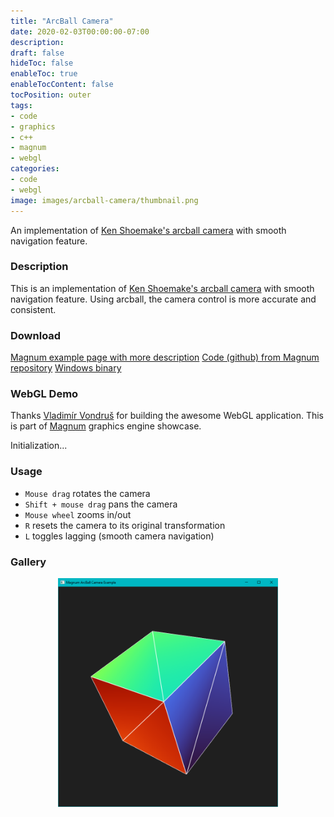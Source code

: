 ```yaml
---
title: "ArcBall Camera"
date: 2020-02-03T00:00:00-07:00
description: 
draft: false
hideToc: false
enableToc: true
enableTocContent: false
tocPosition: outer
tags:
- code
- graphics
- c++
- magnum
- webgl
categories:
- code
- webgl
image: images/arcball-camera/thumbnail.png
---
```



An implementation of [Ken Shoemake's arcball camera](https://www.talisman.org/~erlkonig/misc/shoemake92-arcball.pdf) with smooth navigation feature.

<!--more-->
### Description
This is an implementation of [Ken Shoemake's arcball camera](https://www.talisman.org/~erlkonig/misc/shoemake92-arcball.pdf) with smooth navigation feature. Using arcball, the camera control is more accurate and consistent.


### Download
[Magnum example page with more description](https://doc.magnum.graphics/magnum/examples-arcball.html)
[Code (github) from Magnum repository](https://github.com/mosra/magnum-examples/tree/master/src/arcball)
[Windows binary](/exe/ArcBallCamera.exe)

### WebGL Demo
Thanks [Vladimír Vondruš](https://github.com/mosra/) for building the awesome WebGL application. This is part of [Magnum](https://magnum.graphics/) graphics engine showcase.

<link rel="stylesheet" href="/webgl/WebApplication.css" />
<meta name="viewport" content="width=device-width, initial-scale=1.0" />
<div id="container">
  <div id="sizer"><div id="expander"><div id="listener">
    <canvas id="canvas"></canvas>
    <div id="status">Initialization...</div>
    <div id="status-description"></div>
    <script src="/webgl/EmscriptenApplication.js"></script>
    <script async="async" src="/webgl/magnum-arcball.js"></script>
  </div></div></div>
</div>

### Usage
* `Mouse drag` rotates the camera
* `Shift + mouse drag` pans the camera
* `Mouse wheel` zooms in/out
* `R` resets the camera to its original transformation
* `L` toggles lagging (smooth camera navigation)

### Gallery
<p align="center">
<img src="/images/arcball-camera/1.png" alt="A screenshot of the program" style="width: 70%;"/>
</p>
